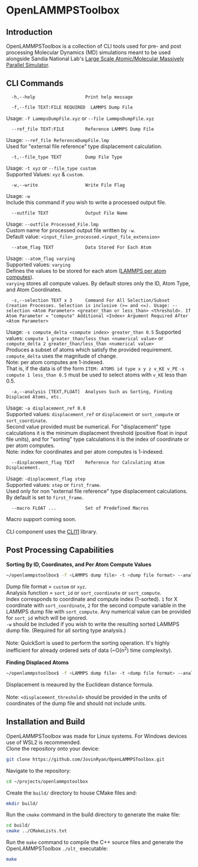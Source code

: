 OpenLAMMPSToolbox
====

## Introduction ##
OpenLAMMPSToolbox is a collection of CLI tools used for pre- and post processing Molecular Dynamics (MD) simulations meant to be used alongside Sandia National Lab's [Large Scale Atomic/Molecular Massively Parallel Simulator](https://github.com/lammps/lammps). 

## CLI Commands ##
```
  -h,--help                   Print help message
```
```
  -f,--file TEXT:FILE REQUIRED  LAMMPS Dump File
```
Usage: ```-f LammpsDumpFile.xyz``` or ```--file LammpsDumpFile.xyz```
```
  --ref_file TEXT:FILE        Reference LAMMPS Dump File
```
Usage: ```--ref_file ReferenceDumpFile.lmp``` <br>
Used for "external file reference" type displacement calculation.
```
  -t,--file_type TEXT         Dump File Type
```
Usage: ```-t xyz``` or ```--file_type custom``` <br>
Supported Values: ```xyz``` & ```custom```.
```
  -w,--write                  Write File Flag
```
Usage: ```-w``` <br>
Include this command if you wish to write a processed output file.
```
  --outfile TEXT              Output File Name
```
Usage: ```--outfile Processed_File.lmp``` <br>
Custom name for processed output file written by ```-w```. <br>
Default value: ```<input_file>_processed.<input_file_extension>```
```
  --atom_flag TEXT            Data Stored For Each Atom
```
Usage: ```--atom_flag varying``` <br>
Supported values: ```varying``` <br>
Defines the values to be stored for each atom ([LAMMPS per atom computes](https://docs.lammps.org/compute_property_atom.html)). <br>
```varying``` stores all compute values. By default stores only the ID, Atom Type, and Atom Coordinates.
```
  -s,--selection TEXT x 3     Command For All Selection/Subset Creation Processes. Selection is inclusive (>= and <=). Usage: --selection <Atom Parameter> <greater_than or less_than> <threshold>. If Atom Parameter = "compute" Additional <Index> Argument Required After <Atom Parameter>
```
Usage: ```-s compute_delta <compute index> greater_than 0.5```
Supported values: ```compute 1 greater_than/less_than <numerical value>``` or ```compute_delta 2 greater_than/less_than <numerical value>``` <br>
Produces a subset of atoms which satisfy the provided requirement. ```compute_delta``` uses the magnitude of change. <br>
Note: per atom computes are 1-indexed. <br> 
That is, if the data is of the form ```ITEM: ATOMS id type x y z v_KE v_PE``` ```-s compute 1 less_than 0.5``` must be used to select atoms with ```v_KE``` less than 0.5.
```
  -a,--analysis [TEXT,FLOAT]  Analyses Such as Sorting, Finding Displaced Atoms, etc.
```
Usage: ```-a displacement_ref 0.8``` <br>
Supported values: ```displacement_ref``` or ```displacement``` or ```sort_compute``` or ```sort_coordinate```. <br>
Second value provided must be numerical. For "displacement" type calculations it is the minimum displacment threshold (positive float in input file units), and for "sorting" type calculations it is the index of coordinate or per atom computes. <br>
Note: index for coordinates and per atom computes is 1-indexed.
```
  --displacement_flag TEXT    Reference for Calculating Atom Displacement.
```
Usage: ```-displacement_flag step``` <br>
Supported values: ```step``` or ```first_frame```. <br>
Used only for non "external file reference" type displacement calculations. <br>
By default is set to ```first_frame```.
```
  --macro FLOAT ...           Set of Predefined Macros
```
Macro support coming soon. <br> <br>
CLI component uses the [CLI11](https://github.com/CLIUtils/CLI11) library.

## Post Processing Capabilities ##
<b>Sorting By ID, Coordinates, and Per Atom Compute Values</b> <br>
```bash
~/openlammpstoolbox$ -f <LAMMPS dump file> -t <dump file format> --analysis <analysis function> <index> -w (write file flag)
```
Dump file format = ```custom``` or ```xyz```. <br>
Analysis function = ```sort_id``` or ```sort_coordinate``` or ```sort_compute```. <br>
Index corresponds to coordinate and compute index (1-sorted). ```1``` for X coordinate with ```sort_coordinate```, ```2``` for the second compute variable in the LAMMPS dump file with ```sort_compute```. Any numerical value can be provided for ```sort_id``` which will be ignored. <br> 
```-w``` should be included if you wish to write the resulting sorted LAMMPS dump file. (Required for all sorting type analysis.) <br> <br>
Note: QuickSort is used to perform the sorting operation. It's highly inefficient for already ordered sets of data (~O(n<sup>2</sup>) time complexity).
<br><br>
<b>Finding Displaced Atoms</b> <br>
```bash
~/openlammpstoolbox$ -f <LAMMPS dump file> -t <dump file format> --analysis displacement <displacement threshold (numerical)> -w (write file flag)
```
Displacement is meaured by the Euclidean distance formula. <br> <br>
Note: ```<displacement_threshold>``` should be provided in the units of coordinates of the dump file and should not include units. <br>

## Installation and Build ##
OpenLAMMPSToolbox was made for Linux systems. For Windows devices use of WSL2 is recommended. <br>
Clone the repository onto your device:
```bash
git clone https://github.com/JovinRyan/OpenLAMMPSToolbox.git
```
Navigate to the repository:
```bash
cd ~/projects/openlammpstoolbox
```
Create the ```build/``` directory to house CMake files and:
```bash
mkdir build/
```
Run the ```cmake``` command in the build directory to generate the make file:
```bash
cd build/
cmake ../CMakeLists.txt
```
Run the ```make``` command to compile the C++ source files and generate the OpenLAMMPSToolbox ```./olt_``` executable:
```bash
make
```
